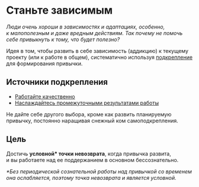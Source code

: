 # Станьте зависимым

*Люди очень хороши в&nbsp;зависимостях и&nbsp;адаптациях, особенно, к&nbsp;малополезным и&nbsp;даже вредным действиям.
Так почему не&nbsp;помочь себе привыкнуть к&nbsp;тому, что будет полезно?*

Идея в&nbsp;том, чтобы развить в&nbsp;себе зависимость (аддикцию) к&nbsp;текущему проекту (или к&nbsp;работе в&nbsp;общем), систематично используя [подкрепление](https://ru.wikipedia.org/wiki/%D0%9F%D0%BE%D0%B4%D0%BA%D1%80%D0%B5%D0%BF%D0%BB%D0%B5%D0%BD%D0%B8%D0%B5_%28%D0%BF%D1%81%D0%B8%D1%85%D0%BE%D0%BB%D0%BE%D0%B3%D0%B8%D1%8F%29) для формирования привычки.

## Источники подкрепления

* [Работайте качественно](technique-high-quality.md)
* [Наслаждайтесь промежуточными результатами работы](technique-deliver-frequently.md)

Не&nbsp;дайте себе другого выбора, кроме как развить планируемую привычку, постоянно наращивая снежный ком самоподкрепления.

## Цель

Достичь **условной\* точки невозврата**, когда привычка развита, и&nbsp;вы&nbsp;работаете над ее&nbsp;поддержанием в&nbsp;основном бессознательно.

*\*Без периодической сознательной работы над привычкой со&nbsp;временем она ослабляется, поэтому точка невозврата и&nbsp;является условной.*

